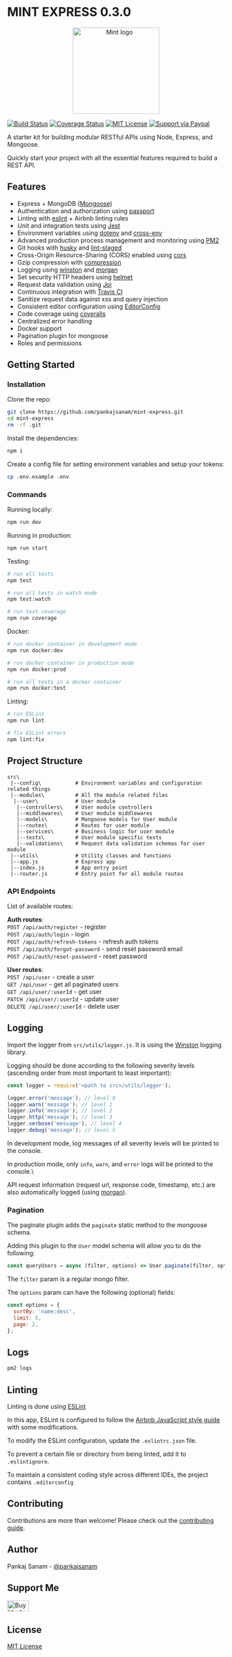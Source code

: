 # MINT EXPRESS 0.3.0

<p align="center">
    <img alt="Mint logo" src="https://i.imgur.com/OuDAqB1.png" width="200px" />
</p>

[![Build Status](https://travis-ci.com/pankajsanam/mint-express.svg?branch=master)](https://travis-ci.com/pankajsanam/mint-express)
[![Coverage Status](https://coveralls.io/repos/github/pankajsanam/mint-express/badge.svg?branch=master)](https://coveralls.io/github/pankajsanam/mint-express?branch=master)
[![MIT License](https://img.shields.io/npm/l/stack-overflow-copy-paste.svg?style=flat-square)](http://opensource.org/licenses/MIT)
[![Support via Paypal](https://img.shields.io/badge/support-paypal-yellowgreen.svg?style=flat-square)](https://paypal.me/pankajsanam)

A starter kit for building modular RESTful APIs using Node, Express, and Mongoose.

Quickly start your project with all the essential features required to build a REST API.

## Features

- Express + MongoDB ([Mongoose](http://mongoosejs.com/))
- Authentication and authorization using [passport](http://www.passportjs.org)
- Linting with [eslint](http://eslint.org) + Airbnb linting rules
- Unit and integration tests using [Jest](https://jestjs.io)
- Environment variables using [dotenv](https://github.com/motdotla/dotenv) and [cross-env](https://github.com/kentcdodds/cross-env#readme)
- Advanced production process management and monitoring using [PM2](https://pm2.keymetrics.io)
- Git hooks with [husky](https://github.com/typicode/husky) and [lint-staged](https://github.com/okonet/lint-staged)
- Cross-Origin Resource-Sharing (CORS) enabled using [cors](https://github.com/expressjs/cors)
- Gzip compression with [compression](https://github.com/expressjs/compression)
- Logging using [winston](https://github.com/winstonjs/winston) and [morgan](https://github.com/expressjs/morgan)
- Set security HTTP headers using [helmet](https://helmetjs.github.io)
- Request data validation using [Joi](https://github.com/hapijs/joi)
- Continuous integration with [Travis CI](https://travis-ci.org)
- Sanitize request data against xss and query injection
- Consistent editor configuration using [EditorConfig](https://editorconfig.org)
- Code coverage using [coveralls](https://coveralls.io)
- Centralized error handling
- Docker support
- Pagination plugin for mongoose
- Roles and permissions

## Getting Started

### Installation

Clone the repo:

```bash
git clone https://github.com/pankajsanam/mint-express.git
cd mint-express
rm -rf .git
```

Install the dependencies:

```bash
npm i
```

Create a config file for setting environment variables and setup your tokens:

```bash
cp .env.example .env
```

### Commands

Running locally:

```bash
npm run dev
```

Running in production:

```bash
npm run start
```

Testing:

```bash
# run all tests
npm test

# run all tests in watch mode
npm test:watch

# run test coverage
npm run coverage
```

Docker:

```bash
# run docker container in development mode
npm run docker:dev

# run docker container in production mode
npm run docker:prod

# run all tests in a docker container
npm run docker:test
```

Linting:

```bash
# run ESLint
npm run lint

# fix ESLint errors
npm lint:fix
```

## Project Structure

```
src\
 |--config\           # Environment variables and configuration related things
 |--modules\          # All the module related files
  |--user\            # User module
   |--controllers\    # User module controllers
   |--middlewares\    # User module middlewares
   |--models\         # Mongoose models for User module
   |--routes\         # Routes for user module
   |--services\       # Business logic for user module
   |--tests\          # User module specific tests
   |--validations\    # Request data validation schemas for user module
 |--utils\            # Utility classes and functions
 |--app.js            # Express app
 |--index.js          # App entry point
 |--router.js         # Entry point for all module routes
```

### API Endpoints

List of available routes:

**Auth routes**:\
`POST /api/auth/register` - register\
`POST /api/auth/login` - login\
`POST /api/auth/refresh-tokens` - refresh auth tokens\
`POST /api/auth/forgot-password` - send reset password email\
`POST /api/auth/reset-password` - reset password

**User routes**:\
`POST /api/user` - create a user\
`GET /api/user` - get all paginated users\
`GET /api/user/:userId` - get user\
`PATCH /api/user/:userId` - update user\
`DELETE /api/user/:userId` - delete user

## Logging

Import the logger from `src/utils/logger.js`. It is using the [Winston](https://github.com/winstonjs/winston) logging library.

Logging should be done according to the following severity levels (ascending 
order from most important to least important):

```javascript
const logger = require('<path to src>/utils/logger');

logger.error('message'); // level 0
logger.warn('message'); // level 1
logger.info('message'); // level 2
logger.http('message'); // level 3
logger.verbose('message'); // level 4
logger.debug('message'); // level 5
```

In development mode, log messages of all severity levels will be printed to the console.

In production mode, only `info`, `warn`, and `error` logs will be printed to the console.\

API request information (request url, response code, timestamp, etc.) are also automatically logged (using [morgan](https://github.com/expressjs/morgan)).

### Pagination

The paginate plugin adds the `paginate` static method to the mongoose schema.

Adding this plugin to the `User` model schema will allow you to do the following:

```javascript
const queryUsers = async (filter, options) => User.paginate(filter, options);
```

The `filter` param is a regular mongo filter.

The `options` param can have the following (optional) fields:

```javascript
const options = {
  sortBy: 'name:desc',
  limit: 5,
  page: 2,
};
```

## Logs

```bash
pm2 logs
```

## Linting

Linting is done using [ESLint](https://eslint.org/)

In this app, ESLint is configured to follow the [Airbnb JavaScript style guide](https://github.com/airbnb/javascript/tree/master/packages/eslint-config-airbnb-base) with some modifications.

To modify the ESLint configuration, update the `.eslintrc.json` file.

To prevent a certain file or directory from being linted, add it to `.eslintignore`.

To maintain a consistent coding style across different IDEs, the project contains `.editorconfig`

## Contributing

Contributions are more than welcome! Please check out the [contributing guide](CONTRIBUTING.md).

## Author

Pankaj Sanam - [@pankajsanam](https://twitter.com/pankajsanam)

## Support Me

<a href="https://www.buymeacoffee.com/pankajsanam" target="_blank"><img src="https://cdn.buymeacoffee.com/buttons/default-orange.png" alt="Buy Me A Coffee" style="height: 25px !important;width: 50px !important;"></a>


## License

[MIT License](LICENSE)
